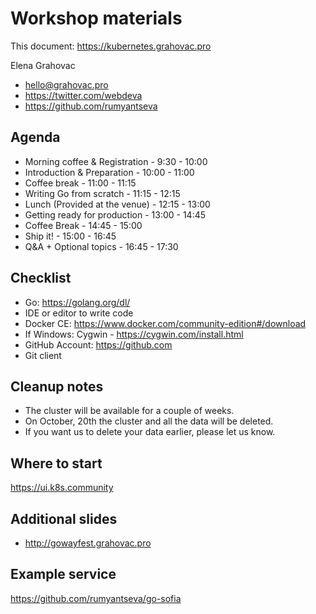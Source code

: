 # Workshop materials

This document: https://kubernetes.grahovac.pro

Elena Grahovac

- hello@grahovac.pro
- https://twitter.com/webdeva
- https://github.com/rumyantseva

## Agenda

- Morning coffee & Registration  - 9:30 - 10:00
- Introduction & Preparation     - 10:00 - 11:00
- Coffee break                   - 11:00 - 11:15
- Writing Go from scratch        - 11:15 - 12:15
- Lunch (Provided at the venue)  - 12:15 - 13:00
- Getting ready for production   - 13:00 - 14:45
- Coffee Break                   - 14:45 - 15:00
- Ship it!                       - 15:00 - 16:45
- Q&A + Optional topics          - 16:45 - 17:30

## Checklist

- Go: https://golang.org/dl/
- IDE or editor to write code
- Docker CE: https://www.docker.com/community-edition#/download
- If Windows: Cygwin - https://cygwin.com/install.html
- GitHub Account: https://github.com
- Git client

## Cleanup notes

- The cluster will be available for a couple of weeks.
- On October, 20th the cluster and all the data will be deleted.
- If you want us to delete your data earlier, please let us know.

## Where to start

https://ui.k8s.community

## Additional slides
- http://gowayfest.grahovac.pro

## Example service

https://github.com/rumyantseva/go-sofia

